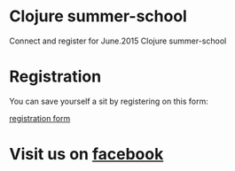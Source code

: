 # Clojure summer-school
Connect and register for June.2015 Clojure summer-school

# Registration

You can save yourself a sit by registering on this form:

[registration form](ct1.addthis.com/static/r07/sh162.html#iit=1403035276133&tmr=load%3D1403035253365%26core%3D1403035259542%26main%3D1403035276105%26ifr%3D1403035276146&cb=0&cdn=1&chr=UTF-8&kw=Uvex%2CCasca%20Enduro%20SLT%2CUvex%20Casca%20Enduro%20SLT%2CCasti%20cross-enduro%2CCasti%20cross-enduro%20Uvex%2CCasti%20cross-enduro%20Casca%20Enduro%20SLT%2Ccasti%20moto%2Ccasca%20moto%2Ccasti%20cross%2Ccasti%20motocross%2Ccasca%20motocross&ab=-&dh=www.moto24.ro&dr=&du=http%3A%2F%2Fwww.moto24.ro%2Fproduse%2Fcross-enduro%2Fcasti-cross-enduro%2Fuvex--casca-enduro-slt.html&dt=Uvex%20Casca%20Enduro%20SLT%20%7C%20Casti%20cross-enduro%20-%20Moto24.ro&dbg=0&md=0&cap=tc%3D0%26ab%3D0&inst=1&vcl=1&jsl=33&prod=undefined&lng=en-US&ogt=&pc=men&pub=xa-4ecccd3a699004de&ssl=0&sid=53a09e7b67c6bfdd&srpl=1&srcs=1&srd=1&srf=1&srx=1&ver=300&xck=0&xtr=0&og=&aa=0&csi=undefined&rev=1402948749&ct=1&xld=1&xd=1)

# Visit us on [facebook]()
